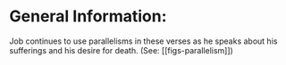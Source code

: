 # General Information:

Job continues to use parallelisms in these verses as he speaks about his sufferings and his desire for death. (See: [[figs-parallelism]])